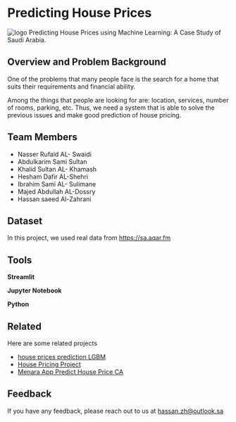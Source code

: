 # Predicting House Prices

![logo](https://user-images.githubusercontent.com/99878615/194362573-6425ef28-ea68-4e87-9a92-8c0edc6d1e81.png)
Predicting House Prices using Machine Learning: A Case Study of Saudi Arabia.


## Overview and Problem Background

One of the problems that many people face is the search for a home that 
suits their requirements and financial ability.

Among the things that people are looking for are: location, services, 
number of rooms, parking, etc. Thus, we need a system that is able to solve 
the previous issues and make good prediction of house pricing.
## Team Members
- Nasser Rufaid AL- Swaidi
- Abdulkarim Sami Sultan
- Khalid Sultan AL- Khamash
- Hesham Dafir AL-Shehri 
- Ibrahim Sami AL- Sulimane
- Majed Abdullah AL-Dossry 
- Hassan saeed Al-Zahrani 
## Dataset

In this project, we used real data from https://sa.aqar.fm


## Tools

**Streamlit**

**Jupyter Notebook**

**Python** 

## Related

Here are some related projects

- [house prices prediction LGBM](https://github.com/uzunb/house-prices-prediction-LGBM)
- [House Pricing Project](https://github.com/tmcroyce/House_Pricing_Project)
- [Menara App Predict House Price CA](https://github.com/akthammomani/Menara-App-Predict-House-Price-CA)

## Feedback

If you have any feedback, please reach out to us at hassan.zh@outlook.sa


